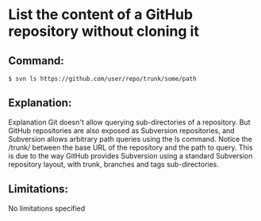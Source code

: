 # List the content of a GitHub repository without cloning it

## Command:
```
$ svn ls https://github.com/user/repo/trunk/some/path
```

## Explanation:
Explanation
Git doesn't allow querying sub-directories of a repository. But GitHub repositories are also exposed as Subversion repositories, and Subversion allows arbitrary path queries using the ls command.
Notice the /trunk/ between the base URL of the repository and the path to query. This is due to the way GitHub provides Subversion using a standard Subversion repository layout, with trunk, branches and tags sub-directories.

## Limitations:
No limitations specified

